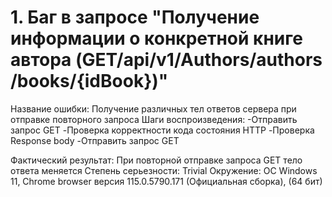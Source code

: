 # 1. Баг в запросе "Получение информации о конкретной книге автора (GET/api​/v1​/Authors​/authors​/books​/{idBook})"
Название ошибки: Получение различных тел ответов сервера при отправке повторного запроса
Шаги воспроизведения:
-Отправить запрос GET
-Проверка корректности кода состояния HTTP
-Проверка Response body
-Отправить запрос GET

Фактический результат: При повторной отправке запроса GET тело ответа меняется
Степень серьезности: Trivial
Окружение: ОС Windows 11, Chrome browser версия 115.0.5790.171 (Официальная сборка), (64 бит)
